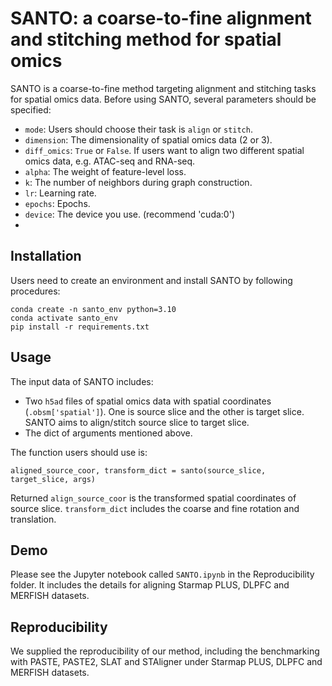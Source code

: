 
# SANTO: a coarse-to-fine alignment and stitching method for spatial omics


SANTO is a coarse-to-fine method targeting alignment and stitching tasks for spatial omics data. Before using SANTO, several parameters should be specified:
- `mode`: Users should choose their task is `align` or `stitch`.
- `dimension`: The dimensionality of spatial omics data (2 or 3).
- `diff_omics`: `True` or `False`. If users want to align two different spatial omics data, e.g. ATAC-seq and RNA-seq.
- `alpha`: The weight of feature-level loss.
- `k`: The number of neighbors during graph construction.
- `lr`: Learning rate.
- `epochs`: Epochs. 
- `device`: The device you use. (recommend 'cuda:0')
- 
## Installation
Users need to create an environment and install SANTO by following procedures:
```
conda create -n santo_env python=3.10
conda activate santo_env
pip install -r requirements.txt
```

## Usage
The input data of SANTO includes:
- Two `h5ad` files of spatial omics data with spatial coordinates (`.obsm['spatial']`). One is source slice and the other is target slice. SANTO aims to align/stitch source slice to target slice.
- The dict of arguments mentioned above. 

The function users should use is:

`aligned_source_coor, transform_dict = santo(source_slice, target_slice, args)`

Returned `align_source_coor` is the transformed spatial coordinates of source slice. 
`transform_dict` includes the coarse and fine rotation and translation. 

## Demo
Please see the Jupyter notebook called `SANTO.ipynb` in the Reproducibility folder. It includes the details for aligning Starmap PLUS, DLPFC and MERFISH datasets.

## Reproducibility

We supplied the reproducibility of our method, including the benchmarking with PASTE, PASTE2, SLAT and STAligner under Starmap PLUS, DLPFC and MERFISH datasets.

